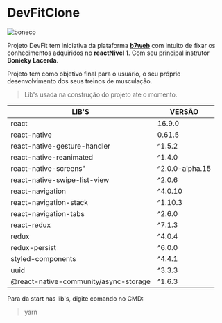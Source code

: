# DevFitClone
![boneco](https://user-images.githubusercontent.com/52186505/70047208-5c914480-15a6-11ea-8fba-d5e19d24fd36.png)

Projeto DevFit tem iniciativa da plataforma [**b7web**](https://alunos.b7web.com.br/curso/react-native-nivel-1) com intuito de fixar os conhecimentos adquiridos no **reactNivel 1**. Com seu principal instrutor **Bonieky Lacerda**.

Projeto tem como objetivo final para o usuário, o seu próprio desenvolvimento dos seus treinos de musculação.
> Lib's usada na construção do projeto ate o momento.

| LIB'S | VERSÃO|
|-------|-------|
|react|16.9.0|
|react-native  |0.61.5  |
|react-native-gesture-handler  |^1.5.2  |
|react-native-reanimated  |^1.4.0  |
|react-native-screens"  |^2.0.0-alpha.15  |
|react-native-swipe-list-view  |^2.0.6  |
|react-navigation  |^4.0.10  |
|react-navigation-stack  |^1.10.3  |
|react-navigation-tabs  |^2.6.0  |
|react-redux  |^7.1.3  |
|redux  |^4.0.4  |
|redux-persist  |^6.0.0  |
|styled-components  |^4.4.1  |
|uuid  |^3.3.3  |
|@react-native-community/async-storage  |^1.6.3  |

Para da start nas lib's, digite comando no CMD:
> yarn

